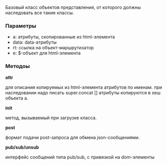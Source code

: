 Базовый класс объектов представления, от которого
должны наследовать все такие классы.

### Параметры

* a:      атрибуты, скопированные из html-элемента
* data:   data-атрибуты
* rt:     ссылка на объект-маршрутизатор
* e:      $-объект для html-элемента

### Методоы

__attr__

для описания копируемых из html-элемента атрибутов по именам.
при наследовании надо писать super.concat []
атрибуты копируются в хеш объекта a.

__init__

метод, вызываемый при загрузке класса.

__post__

формат подачи post-запроса для обмена json-сообщениями.

__pub/sub/unsub__

интерфейс сообщений типа pub/sub, с привязкой
на dom-элементы